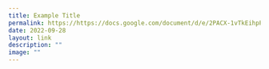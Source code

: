 ```yaml
---
title: Example Title
permalink: https://https://docs.google.com/document/d/e/2PACX-1vTkEihpPRaoDdw1Vc6iUqzIf3ehxiXnDv6NUv0o99BumJArbrSIZihqhEFTNRtm8QWvsuLOlhKmWWOw/pub?urp=gmail_link/
date: 2022-09-28
layout: link
description: ""
image: ""
---
```






